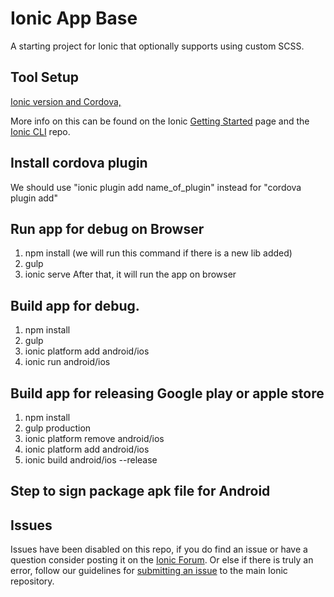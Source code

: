 Ionic App Base
=====================

A starting project for Ionic that optionally supports using custom SCSS.

## Tool Setup

[Ionic version and Cordova,](https://github.com/uphack/phs_driver_app/wiki/Install-ionic-and-cordova)

More info on this can be found on the Ionic [Getting Started](http://ionicframework.com/getting-started) page and the [Ionic CLI](https://github.com/driftyco/ionic-cli) repo.

## Install cordova plugin
We should use "ionic plugin add name_of_plugin" instead for "cordova plugin add"

## Run app for debug on Browser
1. npm install (we will run this command if there is a new lib added)
2. gulp
3. ionic serve
After that, it will run the app on browser
## Build app for debug.
1. npm install
2. gulp
3. ionic platform add android/ios
3. ionic run android/ios
## Build app for releasing Google play or apple store
1. npm install
2. gulp production
3. ionic platform remove android/ios
4. ionic platform add android/ios
5. ionic build android/ios --release

## Step to sign package apk file for Android

## Issues
Issues have been disabled on this repo, if you do find an issue or have a question consider posting it on the [Ionic Forum](http://forum.ionicframework.com/).  Or else if there is truly an error, follow our guidelines for [submitting an issue](http://ionicframework.com/submit-issue/) to the main Ionic repository.
